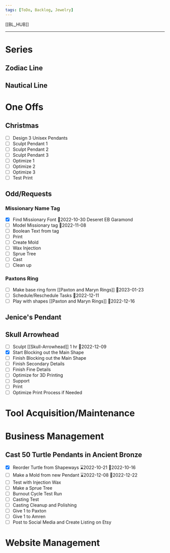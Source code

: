```yaml
---
tags: [ToDo, Backlog, Jewelry]
---
```

[[BL_HUB]]

---
# Series


## Zodiac Line
## Nautical Line

# One Offs

## Christmas
- [ ] Design 3 Unisex Pendants
- [ ] Sculpt Pendant 1
- [ ] Sculpt Pendant 2
- [ ] Sculpt Pendant 3
- [ ] Optimize 1
- [ ] Optimize 2
- [ ] Optimize 3
- [ ] Test Print
## Odd/Requests
### Missionary Name Tag
- [x] Find Missionary Font 📆2022-10-30
		Deseret 
		EB Garamond 
- [ ] Model Missionary tag 📆2022-11-08
- [ ] Boolean Text from tag
- [ ] Print
- [ ] Create Mold
- [ ] Wax Injection
- [ ] Sprue Tree
- [ ] Cast
- [ ] Clean up

### Paxtons Ring
- [ ] Make base ring form [[Paxton and Maryn Rings]] 📆2023-01-23
- [ ] Schedule/Reschedule Tasks 📆2022-12-11
- [ ] Play with shapes [[Paxton and Maryn Rings]] 📆2022-12-16
## Jenice's Pendant 
## Skull Arrowhead
- [ ] Sculpt [[Skull-Arrowhead]] 1 hr 📆2022-12-09
- [x] Start Blocking out the Main Shape
- [ ] Finish Blocking out the Main Shape
- [ ] Finish Secondary Details
- [ ] Finish Fine Details
- [ ] Optimize for 3D Printing
- [ ] Support
- [ ] Print
- [ ] Optimize Print Process if Needed

# Tool Acquisition/Maintenance 

# Business Management
## Cast 50 Turtle Pendants in Ancient Bronze
- [x] Reorder Turtle from Shapeways ⌛2022-10-21 📆2022-10-16
- [ ] Make a Mold from new Pendant ⌛2022-12-08 📆2022-12-22
- [ ] Test with Injection Wax
- [ ] Make a Sprue Tree
- [ ] Burnout Cycle Test Run
- [ ] Casting Test
- [ ] Casting Cleanup and Polishing
- [ ] Give 1 to Paxton
- [ ] Give 1 to Amren
- [ ] Post to Social Media and Create Listing on Etsy

# Website Management

